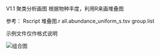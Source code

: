 V1.1
聚类分析画图
根据物种丰度，利用R来画堆叠图




参考：
Rscript 堆叠图.r all.abundance_uniform_s.tsv group.list


示例文件仅作格式说明


![组合图](https://user-images.githubusercontent.com/61085371/161363117-b763f8da-9b01-40c9-9c5e-ec14b050c3f8.png)
